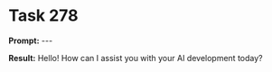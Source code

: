 # Task 278

**Prompt:** ---

**Result:**
Hello! How can I assist you with your AI development today?
